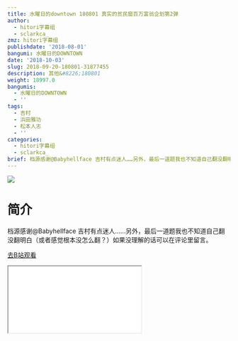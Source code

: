 ```yaml
---
title: 水曜日的downtown 180801 真实的贫民窟百万富翁企划第2弹
author:
  - hitori字幕组
  - sclarkca_
zmz: hitori字幕组
publishdate: '2018-08-01'
bangumi: 水曜日的DOWNTOWN
date: '2018-10-03'
slug: 2018-09-20-180801-31877455
description: 其他&#8226;180801
weight: 18997.0
bangumis:
  - 水曜日的DOWNTOWN
  - ''
tags:
  - 吉村
  - 浜田雅功
  - 松本人志
  - ''
categories:
  - hitori字幕组
  - sclarkca_
brief: 档源感谢@Babyhellface 吉村有点迷人……另外，最后一道题我也不知道自己翻没翻明白（或者感觉根本没怎么翻？）如果没理解的话可以在评论里留言。
---
```

![](https://i.imgur.com/VUHiNmK.jpg)
# 简介
档源感谢@Babyhellface
吉村有点迷人……另外，最后一道题我也不知道自己翻没翻明白（或者感觉根本没怎么翻？）如果没理解的话可以在评论里留言。

[去B站观看](https://www.bilibili.com/video/av31877455/)
<div class ="resp-container"><iframe class="testiframe" src="//player.bilibili.com/player.html?aid=31877455"", scrolling="no", allowfullscreen="true" > </iframe></div>
